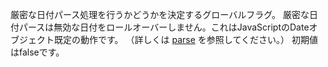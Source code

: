 厳密な日付パース処理を行うかどうかを決定するグローバルフラグ。
厳密な日付パースは無効な日付をロールオーバーしません。これはJavaScriptのDateオブジェクト既定の動作です。
（詳しくは
<a href="#!/api/Ext.Date-method-parse" rel="Ext.Date-method-parse" class="docClass" >parse</a>
を参照してください。）
初期値はfalseです。
